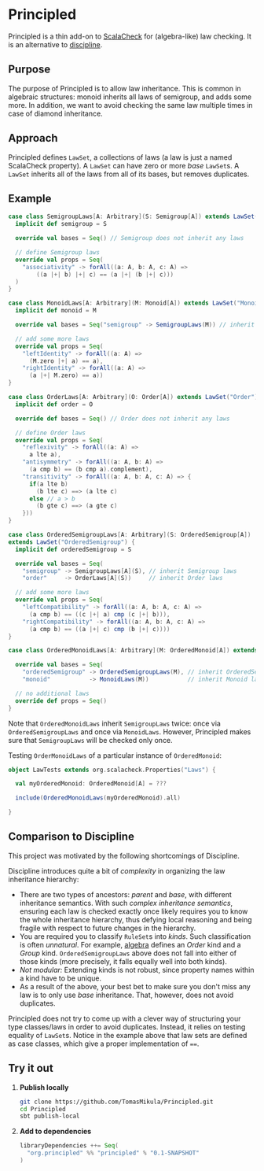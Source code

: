 Principled
==========

Principled is a thin add-on to [ScalaCheck](http://www.scalacheck.org/) for (algebra-like) law checking. It is an alternative to [discipline](https://github.com/typelevel/discipline).


Purpose
-------

The purpose of Principled is to allow law inheritance. This is common in algebraic structures: monoid inherits all laws of semigroup, and adds some more. In addition, we want to avoid checking the same law multiple times in case of diamond inheritance.

Approach
--------

Principled defines `LawSet`, a collections of laws (a law is just a named ScalaCheck property). A `LawSet` can have zero or more _base_ `LawSet`s. A `LawSet` inherits all of the laws from all of its bases, but removes duplicates.

Example
-------

```scala
case class SemigroupLaws[A: Arbitrary](S: Semigroup[A]) extends LawSet("Semigroup") {
  implicit def semigroup = S

  override val bases = Seq() // Semigroup does not inherit any laws

  // define Semigroup laws
  override val props = Seq(
    "associativity" -> forAll((a: A, b: A, c: A) =>
        ((a |+| b) |+| c) == (a |+| (b |+| c)))
  )
}

case class MonoidLaws[A: Arbitrary](M: Monoid[A]) extends LawSet("Monoid") {
  implicit def monoid = M

  override val bases = Seq("semigroup" -> SemigroupLaws(M)) // inherit Semigroup laws

  // add some more laws
  override val props = Seq(
    "leftIdentity" -> forAll((a: A) =>
      (M.zero |+| a) == a),
    "rightIdentity" -> forAll((a: A) =>
      (a |+| M.zero) == a))
}

case class OrderLaws[A: Arbitrary](O: Order[A]) extends LawSet("Order") {
  implicit def order = O

  override def bases = Seq() // Order does not inherit any laws

  // define Order laws
  override val props = Seq(
    "reflexivity" -> forAll((a: A) =>
      a lte a),
    "antisymmetry" -> forAll((a: A, b: A) =>
      (a cmp b) == (b cmp a).complement),
    "transitivity" -> forAll((a: A, b: A, c: A) => {
      if(a lte b)
        (b lte c) ==> (a lte c)
      else // a > b
        (b gte c) ==> (a gte c)
    }))
}

case class OrderedSemigroupLaws[A: Arbitrary](S: OrderedSemigroup[A])
extends LawSet("OrderedSemigroup") {
  implicit def orderedSemigroup = S

  override val bases = Seq(
    "semigroup" -> SemigroupLaws[A](S), // inherit Semigroup laws
    "order"     -> OrderLaws[A](S))     // inherit Order laws

  // add some more laws
  override val props = Seq(
    "leftCompatibility" -> forAll((a: A, b: A, c: A) =>
      (a cmp b) == ((c |+| a) cmp (c |+| b))),
    "rightCompatibility" -> forAll((a: A, b: A, c: A) =>
      (a cmp b) == ((a |+| c) cmp (b |+| c))))
}

case class OrderedMonoidLaws[A: Arbitrary](M: OrderedMonoid[A]) extends LawSet("OrderedMonoid") {

  override val bases = Seq(
    "orderedSemigroup" -> OrderedSemigroupLaws(M), // inherit OrderedSemigroup laws
    "monoid"           -> MonoidLaws(M))           // inherit Monoid laws

  // no additional laws
  override def props = Seq()
}
```

Note that `OrderedMonoidLaws` inherit `SemigroupLaws` twice: once via `OrderedSemigroupLaws` and once via `MonoidLaws`. However, Principled makes sure that `SemigroupLaws` will be checked only once.

Testing `OrderMonoidLaws` of a particular instance of `OrderedMonoid`:

```scala
object LawTests extends org.scalacheck.Properties("Laws") {

  val myOrderedMonoid: OrderedMonoid[A] = ???

  include(OrderedMonoidLaws(myOrderedMonoid).all)

}
```


Comparison to Discipline
------------------------

This project was motivated by the following shortcomings of Discipline.

Discipline introduces quite a bit of _complexity_ in organizing the law inheritance hierarchy:
 - There are two types of ancestors: _parent_ and _base_, with different inheritance semantics. With such _complex inheritance semantics_, ensuring each law is checked exactly once likely requires you to know the whole inheritance hierarchy, thus defying local reasoning and being fragile with respect to future changes in the hierarchy.
 - You are required you to classify `RuleSet`s into _kinds_. Such classification is often _unnatural_. For example, [algebra](https://github.com/non/algebra) defines an _Order_ kind and a _Group_ kind. `OrderedSemigroupLaws` above does not fall into either of those kinds (more precisely, it falls equally well into both kinds).
 - _Not modular:_ Extending kinds is not robust, since property names within a kind have to be unique.
 - As a result of the above, your best bet to make sure you don't miss any law is to only use _base_ inheritance. That, however, does not avoid duplicates.

Principled does not try to come up with a clever way of structuring your type classes/laws in order to avoid duplicates. Instead, it relies on testing equality of `LawSet`s. Notice in the example above that law sets are defined as case classes, which give a proper implementation of `==`.

Try it out
----------

1. **Publish locally**
    ```sh
    git clone https://github.com/TomasMikula/Principled.git
    cd Principled
    sbt publish-local
    ```

2. **Add to dependencies**
    ```scala
    libraryDependencies ++= Seq(
      "org.principled" %% "principled" % "0.1-SNAPSHOT"
    )
    ```
